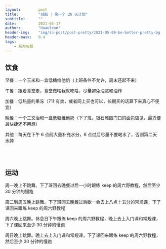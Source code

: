 ```yaml
---
layout:        post
title:         "减脂 | 第一个 28 天计划"
subtitle:      ""
date:          2021-05-17
author:        "Haauleon"
header-img:    "img/in-post/post-pretty/2021-05-09-be-better-pretty-bg.jpg"
header-mask:   0.4
tags:
    - 系为咗靓
---
```


## 饮食
早餐：一个玉米和一盒低糖维他奶（上班条件不允许，周末还起不来）            

午餐：跟着食堂走，食堂做啥我就吃啥，尽量避免油腻和油炸              

加餐：低热量的果冻（711 有卖，或者网上买也可以，长期买的话算下来真心不便宜）            

晚餐：一个三文治和一盒低糖维他奶（下了班，银石雅园门口的面包店见，最方便最快捷还不用想）          

其他：每天在下午 6 点前大量补充水分，6 点过后尽量不要喝水了，否则第二天水肿

<br><br>

## 运动
周一晚上不跳舞。下了班回去晚餐过后一小时跟练 keep 的周六野教程，然后至少 30 分钟的慢跑              

周二到周五晚上跳舞。下了班回去晚餐过后歇一会去上八点十五分的常规课，下了课回来跟练 keep 的周六野教程               

周六晚上跳舞。休息日下午跟练 keep 的周六野教程，晚上去上入门课和常规课，下了课回来至少 30 分钟的慢跑        

周日晚上跳舞。晚上去上入门课和常规课，下了课回来跟练 keep 的周六野教程，然后至少 30 分钟的慢跑